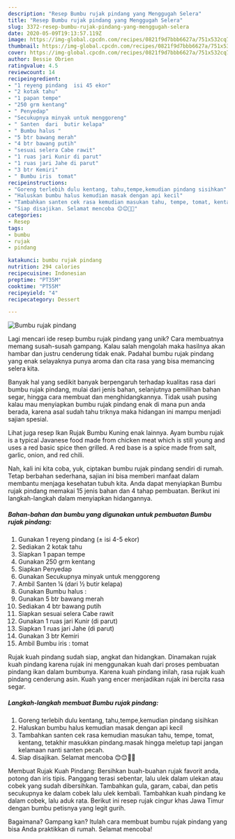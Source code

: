 ```yaml
---
description: "Resep Bumbu rujak pindang yang Menggugah Selera"
title: "Resep Bumbu rujak pindang yang Menggugah Selera"
slug: 3372-resep-bumbu-rujak-pindang-yang-menggugah-selera
date: 2020-05-09T19:13:57.119Z
image: https://img-global.cpcdn.com/recipes/0821f9d7bbb6627a/751x532cq70/bumbu-rujak-pindang-foto-resep-utama.jpg
thumbnail: https://img-global.cpcdn.com/recipes/0821f9d7bbb6627a/751x532cq70/bumbu-rujak-pindang-foto-resep-utama.jpg
cover: https://img-global.cpcdn.com/recipes/0821f9d7bbb6627a/751x532cq70/bumbu-rujak-pindang-foto-resep-utama.jpg
author: Bessie Obrien
ratingvalue: 4.5
reviewcount: 14
recipeingredient:
- "1 reyeng pindang  isi 45 ekor"
- "2 kotak tahu"
- "1 papan tempe"
- "250 grm kentang"
- " Penyedap"
- "Secukupnya minyak untuk menggoreng"
- " Santen  dari  butir kelapa"
- " Bumbu halus "
- "5 btr bawang merah"
- "4 btr bawang putih"
- "sesuai selera Cabe rawit"
- "1 ruas jari Kunir di parut"
- "1 ruas jari Jahe di parut"
- "3 btr Kemiri"
- " Bumbu iris  tomat"
recipeinstructions:
- "Goreng terlebih dulu kentang, tahu,tempe,kemudian pindang sisihkan"
- "Haluskan bumbu halus kemudian masak dengan api kecil"
- "Tambahkan santen cek rasa kemudian masukan tahu, tempe, tomat, kentang, tetakhir masukkan pindang.masak hingga meletup tapi jangan kelamaan nanti santen pecah."
- "Siap disajikan. Selamat mencoba 😊😊👍🏻"
categories:
- Resep
tags:
- bumbu
- rujak
- pindang

katakunci: bumbu rujak pindang 
nutrition: 294 calories
recipecuisine: Indonesian
preptime: "PT35M"
cooktime: "PT55M"
recipeyield: "4"
recipecategory: Dessert

---
```



![Bumbu rujak pindang](https://img-global.cpcdn.com/recipes/0821f9d7bbb6627a/751x532cq70/bumbu-rujak-pindang-foto-resep-utama.jpg)

Lagi mencari ide resep bumbu rujak pindang yang unik? Cara membuatnya memang susah-susah gampang. Kalau salah mengolah maka hasilnya akan hambar dan justru cenderung tidak enak. Padahal bumbu rujak pindang yang enak selayaknya punya aroma dan cita rasa yang bisa memancing selera kita.

Banyak hal yang sedikit banyak berpengaruh terhadap kualitas rasa dari bumbu rujak pindang, mulai dari jenis bahan, selanjutnya pemilihan bahan segar, hingga cara membuat dan menghidangkannya. Tidak usah pusing kalau mau menyiapkan bumbu rujak pindang enak di mana pun anda berada, karena asal sudah tahu triknya maka hidangan ini mampu menjadi sajian spesial.

Lihat juga resep Ikan Rujak Bumbu Kuning enak lainnya. Ayam bumbu rujak is a typical Javanese food made from chicken meat which is still young and uses a red basic spice then grilled. A red base is a spice made from salt, garlic, onion, and red chili.


Nah, kali ini kita coba, yuk, ciptakan bumbu rujak pindang sendiri di rumah. Tetap berbahan sederhana, sajian ini bisa memberi manfaat dalam membantu menjaga kesehatan tubuh kita. Anda dapat menyiapkan Bumbu rujak pindang memakai 15 jenis bahan dan 4 tahap pembuatan. Berikut ini langkah-langkah dalam menyiapkan hidangannya.

<!--inarticleads1-->

##### Bahan-bahan dan bumbu yang digunakan untuk pembuatan Bumbu rujak pindang:

1. Gunakan 1 reyeng pindang (± isi 4-5 ekor)
1. Sediakan 2 kotak tahu
1. Siapkan 1 papan tempe
1. Gunakan 250 grm kentang
1. Siapkan  Penyedap
1. Gunakan Secukupnya minyak untuk menggoreng
1. Ambil  Santen ¼ (dari ½ butir kelapa)
1. Gunakan  Bumbu halus :
1. Gunakan 5 btr bawang merah
1. Sediakan 4 btr bawang putih
1. Siapkan sesuai selera Cabe rawit
1. Gunakan 1 ruas jari Kunir (di parut)
1. Siapkan 1 ruas jari Jahe (di parut)
1. Gunakan 3 btr Kemiri
1. Ambil  Bumbu iris : tomat


Rujak kuah pindang sudah siap, angkat dan hidangkan. Dinamakan rujak kuah pindang karena rujak ini menggunakan kuah dari proses pembuatan pindang ikan dalam bumbunya. Karena kuah pindang inilah, rasa rujak kuah pindang cenderung asin. Kuah yang encer menjadikan rujak ini bercita rasa segar. 

<!--inarticleads2-->

##### Langkah-langkah membuat Bumbu rujak pindang:

1. Goreng terlebih dulu kentang, tahu,tempe,kemudian pindang sisihkan
1. Haluskan bumbu halus kemudian masak dengan api kecil
1. Tambahkan santen cek rasa kemudian masukan tahu, tempe, tomat, kentang, tetakhir masukkan pindang.masak hingga meletup tapi jangan kelamaan nanti santen pecah.
1. Siap disajikan. Selamat mencoba 😊😊👍🏻


Membuat Rujak Kuah Pindang: Bersihkan buah-buahan rujak favorit anda, potong dan iris tipis. Panggang terasi sebentar, lalu ulek dalam ulekan atau cobek yang sudah dibersihkan. Tambahkan gula, garam, cabai, dan petis secukupnya ke dalam cobek lalu ulek kembali. Tambahkan kuah pindang ke dalam cobek, lalu aduk rata. Berikut ini resep rujak cingur khas Jawa Timur dengan bumbu petisnya yang legit gurih. 

Bagaimana? Gampang kan? Itulah cara membuat bumbu rujak pindang yang bisa Anda praktikkan di rumah. Selamat mencoba!
